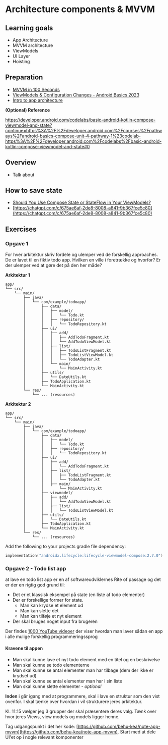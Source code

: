 # Architecture components & MVVM



## Learning goals

- App Architecture
- MVVM architecture
- ViewModels
- UI Layer
- Hoisting



## Preparation

- [MVVM in 100 Seconds](https://youtu.be/-xTqfilaYow?si=KWIuays0YUOqO3Dn)
- [ViewModels & Configuration Changes - Android Basics 2023](https://youtu.be/9sqvBydNJSg?si=Zq2EveH-FIY-VzES)
- [Intro to app architecture](https://youtu.be/AfCzIEwt_i4?si=yoMf_5ABKgzeDMEe)



**(Optional) Reference**

https://developer.android.com/codelabs/basic-android-kotlin-compose-viewmodel-and-state?continue=https%3A%2F%2Fdeveloper.android.com%2Fcourses%2Fpathways%2Fandroid-basics-compose-unit-4-pathway-1%23codelab-https%3A%2F%2Fdeveloper.android.com%2Fcodelabs%2Fbasic-android-kotlin-compose-viewmodel-and-state#0



## Overview

- Talk about 



## How to save state

- [Should You Use Compose State or StateFlow in Your ViewModels?](https://www.youtube.com/watch?v=T8vApYJlW8o)
- [https://chatgpt.com/c/675ae6af-2de8-8008-a841-9b367fce5c80](https://chatgpt.com/c/675ae6af-2de8-8008-a841-9b367fce5c80)





## Exercises



### Opgave 1

For hver arkitektur skriv fordele og ulemper ved de forskellig approaches. De er lavet til en fiktiv todo app. Hvilken en ville i foretrække og hvorfor? Er der ulemper ved at gøre det på den her måde?



**Arkitektur 1**

```
app/
└── src/
    └── main/
        ├── java/
        │   └── com/example/todoapp/
        │       ├── data/
        │       │   ├── model/
        │       │   │   └── Todo.kt
        │       │   ├── repository/
        │       │   │   └── TodoRepository.kt
        │       ├── ui/
        │       │   ├── add/
        │       │   │   ├── AddTodoFragment.kt
        │       │   │   └── AddTodoViewModel.kt
        │       │   ├── list/
        │       │   │   ├── TodoListFragment.kt
        │       │   │   ├── TodoListViewModel.kt
        │       │   │   └── TodoAdapter.kt
        │       │   └── main/
        │       │       └── MainActivity.kt
        │       ├── utils/
        │       │   └── DateUtils.kt
        │       ├── TodoApplication.kt
        │       └── MainActivity.kt
        └── res/
            └── ... (resources)
```



**Arkitektur 2**

```
app/
└── src/
    └── main/
        ├── java/
        │   └── com/example/todoapp/
        │       ├── data/
        │       │   ├── model/
        │       │   │   └── Todo.kt
        │       │   ├── repository/
        │       │   │   └── TodoRepository.kt
        │       ├── ui/
        │       │   ├── add/
        │       │   │   └── AddTodoFragment.kt
        │       │   ├── list/
        │       │   │   ├── TodoListFragment.kt
        │       │   │   └── TodoAdapter.kt
        │       │   ├── main/
        │       │       └── MainActivity.kt
        │       ├── viewmodel/
        │       │   ├── add/
        │       │   │   └── AddTodoViewModel.kt
        │       │   ├── list/
        │       │   │   └── TodoListViewModel.kt
        │       ├── utils/
        │       │   └── DateUtils.kt
        │       ├── TodoApplication.kt
        │       └── MainActivity.kt
        └── res/
            └── ... (resources)
```



Add the following to your projects gradle file dependency: 

```kotlin
implementation("androidx.lifecycle:lifecycle-viewmodel-compose:2.7.0")
```



### Opgave 2 - Todo list app

at lave en todo list app er en af softwareudviklernes Rite of passage og det er der en rigtig god grund til:

- Det er et klassisk eksempel på state (en liste af todo elementer)
- Der er forskellige former for state. 
  - Man kan krydse et element ud
  - Man kan slette det
  - Man kan tilføje et nyt element
- Der skal bruges noget input fra brugeren

Der findes [1000 YouTube videoer](https://www.youtube.com/results?search_query=develop+todolist+app) der viser hvordan man laver sådan en app i alle mulige forskellig programmeringssprog



#### Kravene til appen

- Man skal kunne lave et nyt todo element med en titel og en beskrivelse
- Man skal kunne se todo elementerne
- Man skal kunne se antal elementer man har tilbage (dem der ikke er krydset ud)
- Man skal kunne se antal elementer man har i sin liste
- Man skal kunne slette elementer - *optional*



**Inden** i går igang med at programmere, skal i lave en struktur som den vist ovenfor. I skal tænke over hvordan i vil strukturere jeres arkitektur.



Kl. 11:15 vælger jeg 3 grupper der skal præsentere deres valg. Tænk over hvor jeres Views, view models og models ligger henne. 



Tag udgangspunkt i det her kode: [https://github.com/behu-kea/note-app-mvvm](https://github.com/behu-kea/note-app-mvvm). Start med at dele UI'et op i nogle relevant komponenter

